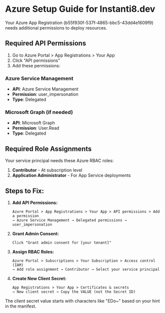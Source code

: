 # Azure Setup Guide for Instanti8.dev

Your Azure App Registration (b55f930f-537f-4865-bbc5-43dd4e1609f9) needs additional permissions to deploy resources.

## Required API Permissions

1. Go to Azure Portal > App Registrations > Your App
2. Click "API permissions"
3. Add these permissions:

### Azure Service Management
- **API**: Azure Service Management
- **Permission**: user_impersonation
- **Type**: Delegated

### Microsoft Graph (if needed)
- **API**: Microsoft Graph  
- **Permission**: User.Read
- **Type**: Delegated

## Required Role Assignments

Your service principal needs these Azure RBAC roles:

1. **Contributor** - At subscription level
2. **Application Administrator** - For App Service deployments

## Steps to Fix:

1. **Add API Permissions:**
   ```
   Azure Portal > App Registrations > Your App > API permissions > Add a permission
   → Azure Service Management → Delegated permissions → user_impersonation
   ```

2. **Grant Admin Consent:**
   ```
   Click "Grant admin consent for [your tenant]"
   ```

3. **Assign RBAC Roles:**
   ```
   Azure Portal > Subscriptions > Your Subscription > Access control (IAM)
   → Add role assignment → Contributor → Select your service principal
   ```

4. **Create New Client Secret:**
   ```
   App Registrations > Your App > Certificates & secrets
   → New client secret → Copy the VALUE (not the Secret ID)
   ```

The client secret value starts with characters like "EDo~" based on your hint in the manifest.